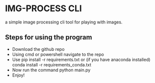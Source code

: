 # IMG-PROCESS CLI
a simple image processing cli tool for playing with images.

## Steps for using the program
- Download the github repo
- Using cmd or powershell navigate to the repo
- Use pip install -r requirements.txt or (if you have anaconda installed) conda install -r requirements_conda.txt
- Now run the command python main.py
- Enjoy!
